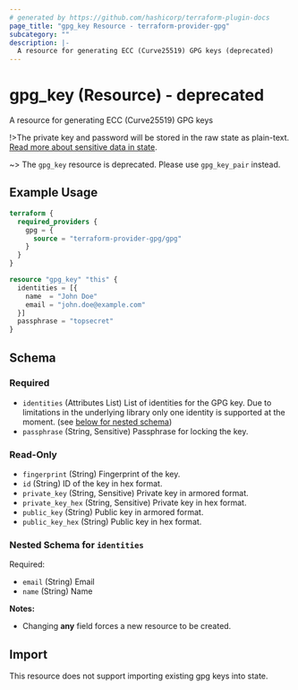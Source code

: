 ```yaml
---
# generated by https://github.com/hashicorp/terraform-plugin-docs
page_title: "gpg_key Resource - terraform-provider-gpg"
subcategory: ""
description: |-
  A resource for generating ECC (Curve25519) GPG keys (deprecated)
---
```


# gpg_key (Resource) - deprecated

A resource for generating ECC (Curve25519) GPG keys


!>The private key and password will be stored in the raw state as plain-text. [Read more about sensitive data in
state](https://www.terraform.io/docs/state/sensitive-data.html).

~> The `gpg_key` resource is deprecated. Please use `gpg_key_pair` instead.

## Example Usage

```terraform
terraform {
  required_providers {
    gpg = {
      source = "terraform-provider-gpg/gpg"
    }
  }
}

resource "gpg_key" "this" {
  identities = [{
    name  = "John Doe"
    email = "john.doe@example.com"
  }]
  passphrase = "topsecret"
}
```

<!-- schema generated by tfplugindocs -->
## Schema

### Required

- `identities` (Attributes List) List of identities for the GPG key. Due to limitations in the underlying library only one identity is supported at the moment. (see [below for nested schema](#nestedatt--identities))
- `passphrase` (String, Sensitive) Passphrase for locking the key.

### Read-Only

- `fingerprint` (String) Fingerprint of the key.
- `id` (String) ID of the key in hex format.
- `private_key` (String, Sensitive) Private key in armored format.
- `private_key_hex` (String, Sensitive) Private key in hex format.
- `public_key` (String) Public key in armored format.
- `public_key_hex` (String) Public key in hex format.

<a id="nestedatt--identities"></a>
### Nested Schema for `identities`

Required:

- `email` (String) Email
- `name` (String) Name

**Notes:**
- Changing **any** field forces a new resource to be created.

## Import

This resource does not support importing existing gpg keys into state.
